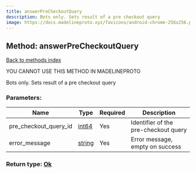 ```yaml
---
title: answerPreCheckoutQuery
description: Bots only. Sets result of a pre checkout query
image: https://docs.madelineproto.xyz/favicons/android-chrome-256x256.png
---
```

## Method: answerPreCheckoutQuery  
[Back to methods index](index.md)


YOU CANNOT USE THIS METHOD IN MADELINEPROTO


Bots only. Sets result of a pre checkout query

### Parameters:

| Name     |    Type       | Required | Description |
|----------|---------------|----------|-------------|
|pre\_checkout\_query\_id|[int64](../constructors/int64.md) | Yes|Identifier of the pre-checkout query|
|error\_message|[string](../types/string.md) | Yes|Error message, empty on success|


### Return type: [Ok](../types/Ok.md)

